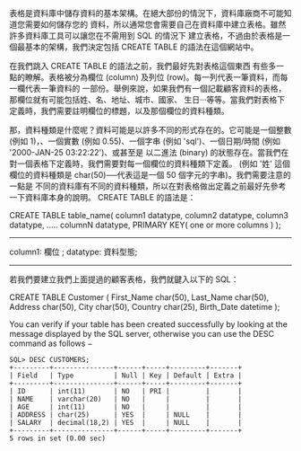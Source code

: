 表格是資料庫中儲存資料的基本架構。在絕大部份的情況下，資料庫廠商不可能知道您需要如何儲存您的 資料，所以通常您會需要自己在資料庫中建立表格。雖然許多資料庫工具可以讓您在不需用到 SQL 的情況下 建立表格，不過由於表格是一個最基本的架構，我們決定包括 CREATE TABLE 的語法在這個網站中。

在我們跳入 CREATE TABLE 的語法之前，我們最好先對表格這個東西 有些多一點的瞭解。表格被分為欄位 (column) 及列位 (row)。每一列代表一筆資料，而每一欄代表一筆資料的 一部份。舉例來說，如果我們有一個記載顧客資料的表格，那欄位就有可能包括姓、名、地址、城市、國家、 生日‧‧‧等等。當我們對表格下定義時，我們需要註明欄位的標題，以及那個欄位的資料種類。

那，資料種類是什麼呢？資料可能是以許多不同的形式存在的。它可能是一個整數 (例如 1)，、一個實數 (例如 0.55)、一個字串 (例如 'sql')、一個日期/時間 (例如 '2000-JAN-25 03:22:22')、或甚至是 以二進法 (binary) 的狀態存在。當我們在對一個表格下定義時，我們需要對每一個欄位的資料種類下定義。 (例如 '姓' 這個欄位的資料種類是 char(50)──代表這是一個 50 個字元的字串)。我們需要注意的一點是 不同的資料庫有不同的資料種類，所以在對表格做出定義之前最好先參考一下資料庫本身的說明。
CREATE TABLE 的語法是：

CREATE TABLE table_name(
   column1 datatype,
   column2 datatype,
   column3 datatype,
   .....
   columnN datatype,
   PRIMARY KEY( one or more columns )
);

-----
column1: 欄位 ;
datatype: 資料型態;

----



若我們要建立我們上面提過的顧客表格，我們就鍵入以下的 SQL：

CREATE TABLE Customer
(
	First_Name char(50),
	Last_Name char(50),
	Address char(50),
	City char(50),
	Country char(25),
	Birth_Date datetime
);



You can verify if your table has been created successfully by looking at the message displayed by the SQL server, 
otherwise you can use the DESC command as follows −

```
SQL> DESC CUSTOMERS;
+---------+---------------+------+-----+---------+-------+
| Field   | Type          | Null | Key | Default | Extra |
+---------+---------------+------+-----+---------+-------+
| ID      | int(11)       | NO   | PRI |         |       |
| NAME    | varchar(20)   | NO   |     |         |       |
| AGE     | int(11)       | NO   |     |         |       |
| ADDRESS | char(25)      | YES  |     | NULL    |       |
| SALARY  | decimal(18,2) | YES  |     | NULL    |       |
+---------+---------------+------+-----+---------+-------+
5 rows in set (0.00 sec)

```
